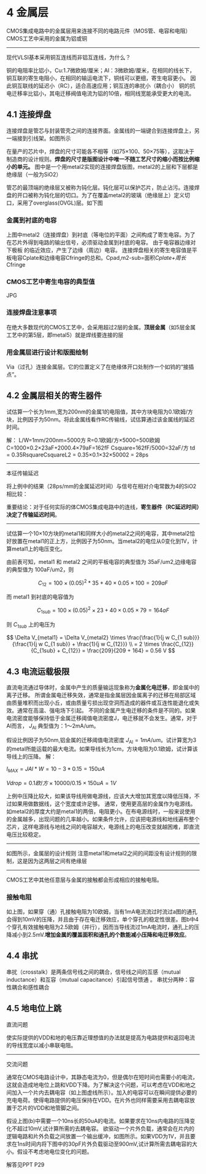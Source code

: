 # 4 金属层

CMOS集成电路中的金属层用来连接不同的电路元件（MOS管、电容和电阻）
CMOS工艺中采用的金属为铝或铜

---

现代VLSI基本采用铜互连线而非铝互连线，为什么？

铜的电阻率比铝小，Cu:1.7微欧姆/厘米；Al：3微欧姆/厘米，在相同的线长下，铜互联的寄生电阻小，在相同的输运电流下，铜线可以更细，寄生电容更小。 因此铜互联线的延迟小（RC），适合高速应用；铜互连的串扰小（耦合小）
铜的抗电迁移率比铝小，其电迁移阀值电流为铝的10倍，相同线宽能承受更大的电流。

## 4.1 连接焊盘

连接焊盘是管芯与封装管壳之间的连接界面。金属线的一端键合到连接焊盘上，另一端接到引线架。如图所示

在量产的芯片中，焊盘的尺寸可能各不相等（如75×100、50×75等），这取决于制造商的设计规则。**焊盘的尺寸是版图设计中唯一不随工艺尺寸的缩小而按比例缩小的单元。**
图中是一个用metal2实现的连接焊盘版图，metal2的上层和下层都是绝缘层（一般为SiO2）

管芯的最顶端的绝缘层又被称为钝化层。钝化层可以保护芯片，防止沾污。连接焊盘的开口被称为钝化层的切口。为了在覆盖metal2的玻璃（绝缘层上）定义切口，采用了overglass(OVGL)层。如下图

### 金属到衬底的电容

上图中metal2（连接焊盘）到衬底（等电位的平面）之间构成了寄生电容。为了在芯片外得到电路的输出信号，必须驱动金属到衬底的电容。
由于电容器边缘对下极板 的临近效应，产生了边缘（周边）电容。
连接焊盘相关的寄生电容值是平板电容Cplate和边缘电容Cfringe的总和。Cpad,m2-sub=面积*Cplate+周长*Cfringe

### CMOS工艺中寄生电容的典型值

JPG

### 连接焊盘注意事项

在绝大多数现代的CMOS工艺中，会采用超过2层的金属。**顶层金属**（如5层金属工艺中的第5层，即metal5）就是焊线要连接的层

### 用金属层进行设计和版图绘制

Via（过孔）连接金属层。它的位置定义了在绝缘体开口处制作一个如钨的“接插点”。

## 4.2 金属层相关的寄生器件

试估算一个长为1mm,宽为200nm的金属1的电阻值，其中方块电阻为0.1欧姆/方块，比例因子为50nm。将此金属线看作RC传输线，试估算通过该金属线的延迟时间。

解：
L/W=1mm/200nm=5000方
R=0.1欧姆/方×5000=500欧姆
C=1000×0.2×23aF+2000.4×79aF=162fF
Csquare=162fF/5000=32aF/方
td = 0.35RsquareCsquareL2 = 0.35×0.1×32×50002 = 28ps

---

本征传输延迟

将上例中的结果（28ps/mm的金属延迟时间）与信号在相对介电常数为4的SiO2相比较：

重要结论：对于任何实际的体CMOS集成电路中的连线，**寄生器件（RC延迟时间）决定了传输延迟时间**。

---

试估算一个10×10方块的metal1和同样大小的metal2之间的电容，其中metal2恰好放置在metal1的正上方，比例因子为50nm。当metal2的电位从0变化到1V，计算metal1上的电压变化。

由前表可知，metal1 和 metal2 之间的平板电容的典型值为 35aF/um2,边缘电容的典型值为 100aF/um2，则

$$
C_{12} = 100 \times (0.05)^2 * 35 + 40 \times 0.05 \times 100 = 209 aF
$$

而 metal1 到衬底的电容值为

$$
C_{1sub} = 100 \times (0.05)^2 \times 23 + 40 \times 0.05 \times 79 = 164 aF
$$

则 $C_{1sub}$ 上的电压为

$$
\Delta V_{metal1} = \Delta V_{metal2} \times \frac{\frac{1}{j w C_{1 sub}}}{\frac{1}{j w C_{1 sub}} + \frac{1}{j w C_{12}}} \\
= 2 \times \frac{C_{12}}{C_{1sub} + C_{12}} = \frac{209}{209 + 164} = 0.56 V
$$

## 4.3 电流运载极限

直流电流通过导体时，金属中产生的质量输运现象称为**金属化电迁移**，即金属中的离子迁移。
所谓金属电迁移失效，通常是指金属层因金属离子的迁移在局部区域由质量堆积而出现小丘，或由质量亏损出现空洞而造成的器件或互连性能退化或失效。通常在高温、强电场下引起。
不同的金属产生电迁移的条件是不同的。如果电流密度能够保持低于金属迁移阈值电流密度J，电迁移就不会发生。通常，对于Al而言， $J_{\text{Al}}$ 典型值为：1～2mA/um。

假设比例因子为50nm,铝金属的迁移阈值电流密度 $J_{\text{Al}} = 1mA/um$。试计算宽为3的metal所能运载的最大电流。如果导线长为1cm，方块电阻为0.1欧姆，试计算该导线上的压降。
解：

$I_{MAX}=JAl*W=10-3*0.15=150uA$

$Vdrop=0.1欧/方×10000/0.15×150uA=1V$

上例中压降比较大，如果该导线用做电源线，应该大大增加其宽度以降低压降，不过如果用做数据线，这个宽度或许足够。
通常，使用更高层的金属作为电源线。如metal2的厚度大约是metal1的两倍，电阻更小。在布电源线时，一般来说使用的金属越多，出现问题的几率越小。如果条件允许，应该把电源线和地线遍布整个芯片，这样电源线与地线之间的电容越大，电源线上的电压改变就越困难，即直流电压比较稳定。

---

如图所示，金属层的设计规则
注意metal1和metal2之间的间距没有设计规则的限制，这是因为这两层之间有绝缘层

---

CMOS工艺中其他任意层与金属的接触都会形成相应的接触电阻。

### 接触电阻

如上图，如果穿（通）孔接触电阻为10欧姆，当有1mA电流流过时流过a图的通孔会得到10mV的压降，并且由于存在电迁移效应，单个穿孔的稳定性很差。图b中4个穿孔有效接触电阻为2.5欧姆（并行），因而当导线流过1mA电流时，通孔上的压降减小到2.5mV.**增加金属的覆盖面积和通孔的个数能减小压降和电迁移效应**。

## 4.4 串扰

串扰（crosstalk）是两条信号线之间的耦合，信号线之间的互感（mutual inductance）和互容（mutual capacitance）引起信号馈通 。
串扰分两种：容性耦合和感性耦合

## 4.5 地电位上跳

直流问题

使实际提供的VDD和地的电压靠近理想值的办法就是提高为电路提供和返回电流的导线宽度以减小串联电阻。

---

交流问题

通常在CMOS电路设计中，其静态电流为0，但是偶尔在短时间也需要小的电流，这就会造成地电位上跳和VDD下降。为了解决这个问题，可以考虑在VDD和地之间加入一个片内去耦电容（如上图虚线所示）。加入的电容可以在瞬间提供必要的充电电荷。使得电路提供的电压保持在VDD。在片外也同样需要采用去耦电容放置于芯片的VDD和地管脚之间。

假设上图(b)中需要一个10ns长的50uA的电流。如果要求在10ns内电路的压降变化不超过10mV,试计算所需的去耦电容。
欲驱动一个片外负载，通常会在片内的逻辑电路和片外负载之间放置一个输出缓冲，如图所示。如果VDD为1V，并且要求在1ns时间内将下图中的30pF片外负载驱动至900mV,试计算所需去耦电容的大小。假设不考虑地电位变化的问题。

解答见PPT P29
